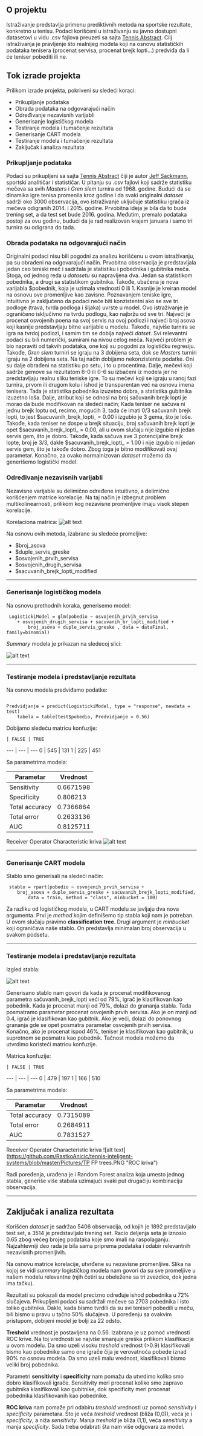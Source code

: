## O projektu

Istraživanje predstavlja primenu prediktivnih metoda na sportske rezultate, konkretno u tenisu. Podaci korišćeni u istraživanju su javno dostupni datasetovi u vidu .csv fajlova preuzeti sa sajta [Tennis Abstract](http://www.tennisabstract.com/ "Tennis Abstract").
Cilj istraživanja je pravljenje što realnijeg modela koji na osnovu statističkih podataka tenisera (procenat servisa, procenat brejk lopti...) predviđa da li će teniser pobediti ili ne. 

## Tok izrade projekta

Prilikom izrade projekta, pokriveni su sledeći koraci:

- Prikupljanje podataka
- Obrada podataka na odgovarajući način
- Određivanje nezavisnih varijabli
- Generisanje logističkog modela
- Testiranje modela i tumačenje rezultata
- Generisanje CART modela
- Testiranje modela i tumačenje rezultata
- Zaključak i analiza rezultata

### Prikupljanje podataka

Podaci su prikupljeni sa sajta [Tennis Abstract](http://www.tennisabstract.com/ "Tennis Abstract") čiji je autor [Jeff Sackmann](http://www.jeffsackmann.com/), sportski analitičar i statističar. U pitanјu su .csv fajlovi koji sadrže statistiku mečeva sa svih _Masters_ i _Gren slem_ turnira od 1968. godine. Budući da se dinamika igre tenisa promenila kroz godine i da svaki originalni _dataset_ sadrži oko 3000 observacija, ovo istraživanje uključuje statistiku igrača iz mečeva odigranih 2014. i 2015. godine. Prvobitna ideja je bila da to bude trening set, a da test set bude 2016. godina. Međutim, premalo podataka postoji za ovu godinu, budući da je rad realizovan krajem januara i samo tri turnira su odigrana do tada.

### Obrada podataka na odgovarajući način

Originalni podaci nisu bili pogodni za analizu korišćenu u ovom istraživanju, pa su obrađeni na odgovarajući način. Prvobitna observacija je predstavljala jedan ceo teniski meč i sadržala je statistiku i pobednika i gubitnika meča. Stoga, od jednog reda u _datasetu_ su napravljena dva. Jedan sa statistikom pobednika, a drugi sa statistikom gubitnika. Takođe, ubačena je nova varijabla $pobednik, koja je uzimala vrednosti 0 ili 1. Kasnije je kreiran model na osnovu ove promenljive kao zavisne.
  Poznavanjem teniske igre, intuitivno je zaključeno da podaci neće biti konzistentni ako se sve tri podloge (trava, tvrda podloga i šljaka) uvrste u model. Ovo istraživanje je ograničeno isključivno na tvrdu podlogu, kao najbržu od sve tri. Najveći je procenat osvojenih poena na svoj servis na ovoj podlozi i najveći broj asova koji kasnije predstavljaju bitne varijable u modelu. Takođe, najviše turnira se igra na tvrdoj podlozi, i samim tim se dobija najveći _datset_. Svi relevantni podaci su bili numerički, sumirani na nivou celog meča. Najveći problem je bio napraviti od takvih podataka, one koji su pogodni za logističku regresiju. Takođe, _Gren slem_ turniri se igraju na 3 dobijena seta, dok se _Masters_ turniri igraju na 2 dobijena seta. Na taj način dobijamo nekonzistente podatke. Oni su dalje obrađeni na statistiku po setu, i to u procentima. Dalje, mečevi koji sadrže gemove sa rezultatom 6-0 ili 0-6 su izbačeni iz modela jer ne predstavljaju realnu sliku teniske igre. To su mečevi koji se igraju u ranoj fazi turnira, prvom ili drugom kolu i ishod je transparentan već na osnovu imena tenisera. Tada je statistika pobednika izuzetno dobra, a statistika gubitnika izuzetno loša. Dalje, atribut koji se odnosi na broj sačuvanih brejk lopti je morao da bude modifikovan na sledeći način; Kada teniser ne sačuva ni jednu brejk loptu od, recimo, mogućih 3, tada će imati 0/3 sačuvanih brejk lopti, to jest $sacuvanih\_brejk\_lopti\_ = 0.00 i izgubio je 3 gema, što je loše. Takođe, kada teniser ne dospe u brejk situaciju, broj sačuvanih brejk lopti je opet $sacuvanih\_brejk\_lopti\_ = 0.00, ali u ovom slučaju nije izgubio ni jedan servis gem, što je dobro. Takođe, kada sačuva sve 3 potencijalne brejk lopte, broj je 3/3, dakle $sacuvanih\_brejk\_lopti\_ = 1.00 i nije izgubio ni jedan servis gem, što je takođe dobro. Zbog toga je bitno modifikovati ovaj parametar. Konačno, za ovako normalnizovan _dataset_ možemo da generišemo logistički model.  

### Određivanje nezavisnih varijabli

Nezavisne varijable su delimično određene intuitivno, a delimično korišćenjem matrice korelacije. Na taj način je izbegnut problem multikolinearnosti, prilikom kog nezavisne promenljive imaju visok stepen korelacije. 

Korelaciona matrica: 
![alt text](https://github.com/RastkoAnicic/tennis-inteligent-systems/blob/master/Pictures/korelaciona_samo_iz_modela.JPG "Korelaciona matrica")

Na osnovu ovih metoda, izabrane su sledeće promeljive:
- $broj\_asova
- $duple\_servis\_greske 
- $osvojenih\_prvih\_servisa 
- $osvojenih\_drugih\_servisa
- $sacuvanih_brejk_lopti_modified

------
### Generisanje logističkog modela

Na osnovu prethodnih koraka, generisemo model: 


<pre><code> LogistickiModel = glm(pobedio ~ osvojenih_prvih_servisa
	+ osvojenih_drugih_servisa + sacuvanih_br_lopti_modified + 
		broj_asova + duple_servis_greske , data = dataFinal, family=binomial)
</code></pre>


_Summary_ modela je prikazan na sledecoj slici:

![alt text](https://github.com/RastkoAnicic/tennis-inteligent-systems/blob/master/Pictures/logisticki_model_summary.jpg "Logisticki model")

------
### Testiranje modela i predstavljanje rezultata

Na osnovu modela predviđamo podatke:

<pre><code>
Predvidjanje = predict(LogistickiModel, type = "response", newdata = test)
	tabela = table(test$pobedio, Predvidjanje > 0.56)
</code></pre>

Dobijamo sledeću matricu konfuzije:

    | FALSE | TRUE
--- | --- | ---
0 | 545 | 131
1 | 225 | 451

Sa parametrima modela:

Parametar | Vrednost 
--- | --- 
Sensitivity | 0.6671598
Specificity | 0.806213 
Total accuracy | 0.7366864
Total error | 0.2633136
AUC | 0.8125711

Receiver Operator Characteristic kriva
![alt text](https://github.com/RastkoAnicic/tennis-inteligent-systems/blob/master/Pictures/TP%20FP.png "ROC kriva")

------
### Generisanje CART modela

Stablo smo generisali na sledeći način: 


<pre><code> stablo = rpart(pobedio ~ osvojenih_prvih_servisa + 
	broj_asova + duple_servis_greske + sacuvanih_brejk_lopti_modified, 
		data = train, method = "class", minbucket = 100)
</code></pre>

Za razliku od logističkog modela, u CART modelu se javljaju dva nova argumenta. Prvi je _method_ kojim definišemo tip stabla koji nam je potreban. U ovom slučaju pravimo **classification tree**. Drugi argument je _minbucket_ koji ograničava naše stablo. On predstavlja minimalan broj observacija u svakom podsetu. 

------
### Testiranje modela i predstavljanje rezultata

Izgled stabla:

![alt text](https://github.com/RastkoAnicic/tennis-inteligent-systems/blob/master/Pictures/Drvo.PNG "Classification Tree")

Generisano stablo nam govori da kada je procenat modifikovanog parametra sačuvanih_brejk_lopti veći od 79%, igrač je klasifikovan kao pobednik. Kada je procenat manji od 79%, dolazi do grananja stabla. Tada posmatramo parametar procenat osvojenih prvih servisa. Ako je on manji od 0.4, igrač je klasifikovan kao gubitnik. Ako je veći, dolazi do ponovnog grananja gde se opet posmatra parametar osvojenih prvih servisa. Konačno, ako je procenat ispod 46%, teniser je klasifikovan kao gubitnik, u suprotnom se posmatra kao pobednik.
Tačnost modela možemo da utvrdimo koristeći matricu konfuzije.

Matrica konfuzije:

    | FALSE | TRUE
--- | --- | ---
0 | 479 | 197
1 | 166 | 510

Sa parametrima modela:

Parametar | Vrednost 
--- | --- 
Total accuracy | 0.7315089
Total error | 0.2684911
AUC | 0.7831527

Receiver Operator Characteristic kriva
![alt text](https://github.com/RastkoAnicic/tennis-inteligent-systems/blob/master/Pictures/TP FP trees.PNG "ROC kriva")


Radi poređenja, urađena je i Random Forest analiza koja umesto jednog stabla, generiše više stabala uzimajući svaki put drugačiju kombinaciju observacija. 

------
## Zaključak i analiza rezultata

Korišćen _dataset_ je sadržao 5406 observacija, od kojih je 1892 predstavljalo test set, a 3514 je predstavljalo trening set.
Racio deljenja seta je iznosio 0.65 zbog većeg brojeg podataka koje smo imali na raspolaganju. Najzahtevniji deo rada je bila sama priprema podataka i odabir relevantnih nezavisnih promenljivih.

Na osnovu matrice korelacije, utvrđene su nezavisne promenljive. Slika na kojoj se vidi _summary_ logističkog modela nam govori da su sve promeljive u našem modelu relevantne (njih četiri su obeležene sa tri zvezdice, dok jedna ima tačku).

Rezultati su pokazali da model precizno određuje ishod pobednika u 72% slučajeva. Prikupljeni podaci su sadržali mečeve sa 2703 pobednika i isto toliko gubitnika. Dakle, kada bismo tvrdili da su svi teniseri pobedili u meču, bili bismo u pravu u tačno 50% slučajeva. U poređenju sa ovakvim pristupom, dobijeni model je bolji za 22 odsto.

**Treshold** vrednost je postavljena na 0.56. Izabrana je uz pomoć vrednosti ROC krive. Na toj vrednosti se najviše smanjuje greška prilikom klasifikacije u ovom modelu. Da smo uzeli visoku _treshold_ vrednost (>0.9) klasifikovali bismo kao pobednike samo one igrače čija je verovatnoća pobede iznad 90% na osnovu modela. Da smo uzeli malu vrednost, klasifikovali bismo veliki broj pobednika. 

Parametri **sensitivity** i **specificity** nam pomažu da utvrdimo koliko smo dobro klasifikovali igrače. Sensitivity meri procenat koliko smo zapravo gubitnika klasifikovali kao gubitnike, dok specificity meri procenat pobednika klasifikovanih kao pobednike. 

**ROC kriva** nam pomaže pri odabiru _treshold_ vrednosti uz pomoć _sensitivity_ i _specificity_ parametara. Što je veća _treshold_  vrednost (bliža (0,0)), veća je i _specificity_, a niža _sensitivity_. Manja _treshold_ je bliža (1,1), veća _sensitivity_ a manja _specificity_. Sada treba odabrati šta nam više odgovara za model. 
